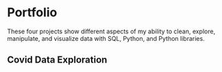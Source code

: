 # Portfolio

These four projects show different aspects of my 
ability to clean, explore, manipulate, and visualize
data with SQL, Python, and Python libraries.

## Covid Data Exploration
